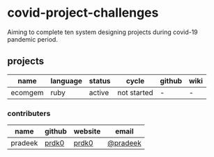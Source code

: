 # covid-project-challenges
Aiming to complete ten system designing projects during covid-19 pandemic period.

## projects

|  name 	|   language	|   status	|  cycle 	|  github 	| wiki 	|
|---	|---	|---	|---	|---	|---	|
|  ecomgem 	|  ruby 	| active 	|   not started	|  - 	|  - 	|


### contributers

| name  	|  github 	|  website 	|   email	|
|---	|---	|---	|---	|
|  pradeek 	|  [prdk0][1] 	|  [prdk0][2] 	|  [@pradeek][3] 	|

[1]: https://github.com/prdk0
[2]: https://prdk0.github.io
[3]: mailto:pradeek.k@gmail.com
